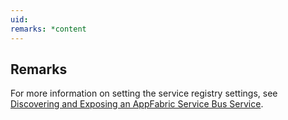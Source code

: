 ```yaml
---
uid: 
remarks: *content
---
```

## Remarks  
 For more information on setting the service registry settings, see [Discovering and Exposing an AppFabric Service Bus Service](assetId:///10410312-3deb-4723-a869-f9301d5480c3).